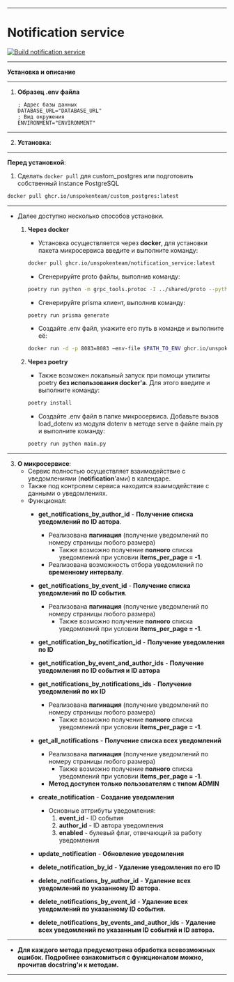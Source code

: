 ___
# Notification service
[![Build notification service](https://github.com/UnspokenTeam/Calendar/actions/workflows/build_notification_service.yaml/badge.svg)](https://github.com/UnspokenTeam/Calendar/actions/workflows/build_notification_service.yaml)
___
**Установка и описание**
___
1. **Образец .env файла**
	```env
	; Адрес базы данных
	DATABASE_URL="DATABASE_URL"
	; Вид окружения
	ENVIRONMENT="ENVIRONMENT"
	```
___
2. **Установка**:
___  
**Перед установкой**:

1. Сделать ```docker pull``` для custom_postgres или подготовить собственный instance PostgreSQL
```bash
docker pull ghcr.io/unspokenteam/custom_postgres:latest
```
___  
- Далее доступно несколько способов установки.

    1. **Через docker**
       - Установка осуществляется через **docker**, для установки пакета микросервиса введите и выполните команду:
		```bash
    	docker pull ghcr.io/unspokenteam/notification_service:latest
 		```
       - Сгенерируйте proto файлы, выполнив команду:
    	```bash
    	poetry run python -m grpc_tools.protoc -I ../shared/proto --python_out=./src/generated --grpc_python_out=./src/generated --pyi_out=./src/generated ../shared/proto/user/*.proto ../shared/proto/notification_service/*.proto ../shared/proto/interval/*.proto && poetry run protol --create-package --in-place --python-out ./src/generated protoc --experimental_allow_proto3_optional --proto-path=../shared/proto ../shared/proto/notification_service/*.proto ../shared/proto/user/*.proto ../shared/proto/interval/*.proto
        ```
    	- Сгенерируйте prisma клиент, выполнив команду:
    	```bash
    	poetry run prisma generate
        ```
        - Создайте .env файл, укажите его путь в команде и выполните её:
		```bash
		docker run -d -p 8083=8083 —env-file $PATH_TO_ENV ghcr.io/unspokenteam/notification_service:latest
 		```

	2. **Через poetry**
        - Также возможен локальный запуск при помощи утилиты poetry **без использования docker'a**. Для этого введите и выполните команду:
        ```bash
    	poetry install
    	```
        - Создайте .env файл в папке микросервиса. Добавьте вызов load_dotenv из модуля dotenv в методе serve в файле main.py и выполните команду:
        ```bash
        poetry run python main.py
        ```
---
3. **О микросервисе**:
	- Сервис полностью осуществляет взаимодействие с уведомлениями (**notification**'ами) в календаре.
	- Также под контролем сервиса находится взаимодействие с данными о уведомлениях.
	- Функционал:
		- **get_notifications_by_author_id** - **Получение списка уведомлений по ID автора**.
			- Реализована **пагинация** (получение уведомлений по номеру страницы любого размера)
				- Также возможно получение **полного** списка уведомлений при условии **items_per_page = -1**.
			- Реализована возможность отбора уведомлений по **временному интервалу**.

		- **get_notifications_by_event_id** - **Получение списка уведомлений по ID события**.
			- Реализована **пагинация** (получение уведомлений по номеру страницы любого размера)
				- Также возможно получение **полного** списка уведомлений при условии **items_per_page = -1**.

		- **get_notification_by_notification_id** - **Получение уведомления по ID**

		- **get_notification_by_event_and_author_ids** - **Получение уведомления по ID события и ID автора**

		- **get_notifications_by_notifications_ids** - **Получение уведомлений по их ID**
			- Реализована **пагинация** (получение уведомлений по номеру страницы любого размера)
				- Также возможно получение **полного** списка уведомлений при условии **items_per_page = -1**.

		- **get_all_notifications** - **Получение списка всех уведомлений**
			- Реализована **пагинация** (получение уведомлений по номеру страницы любого размера)
				- Также возможно получение **полного** списка уведомлений при условии **items_per_page = -1**.
			- **Метод доступен только пользователям с типом ADMIN**

		- **create_notification** - **Создание уведомления**
			- Основные аттрибуты уведомления:
				1. **event_id** - ID события
              2. **author_id** - ID автора уведомления
              3. **enabled** - булевый флаг, отвечающий за работу уведомления

		- **update_notification** - **Обновление уведомления**

		- **delete_notification_by_id** - **Удаление уведомления по его ID**

		- **delete_notifications_by_author_id** - **Удаление всех уведомлений по указанному ID автора.**

        - **delete_notifications_by_event_id** - **Удаление всех уведомлений по указанному ID события.**

        - **delete_notifications_by_events_and_author_ids** - **Удаление всех уведомлений по указанным ID событий и ID автора.**
---
* **Для каждого метода предусмотрена обработка всевозможных ошибок.** **Подробнее ознакомиться с функционалом можно, прочитав docstring'и к методам.**
---
